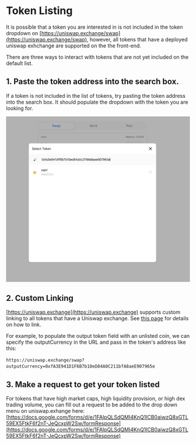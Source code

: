 # Token Listing

It is possible that a token you are interested in is not included in the token dropdown on [https://uniswap.exchange/swap](https://uniswap.exchange/swap), however, all tokens that have a deployed uniswap exhchange are supported on the the front-end.

There are three ways to interact with tokens that are not yet included on the default list.

## 1. Paste the token address into the search box.

If a token is not included in the list of tokens, try pasting the token address into the search box. It should populate the dropdown with the token you are looking for.

![](../.gitbook/assets/tokensearch.png)

## 2. Custom Linking

[https://uniswap.exchange](https://uniswap.exchange) supports custom linking to all tokens that have a Uniswap exchange. See [this page](linking.md) for details on how to link.

For example, to populate the output token field with an unlisted coin, we can specify the outputCurrency in the URL and pass in the token's address like this:

`https://uniswap.exchange/swap?outputCurrency=0xfA3E941D1F6B7b10eD84A0C211bfA8aeE907965e`

## 3. Make a request to get your token listed

For tokens that have high market caps, high liquidity provision, or high dex trading volume, you can fill out a request to be added to the drop down menu on uniswap.exhange here: [https://docs.google.com/forms/d/e/1FAIpQLSdQMI4KnQ1lCB0aiwzQ8xGTL59EX5FtkF6f2nT-JeQcxpW2Sw/formResponse](https://docs.google.com/forms/d/e/1FAIpQLSdQMI4KnQ1lCB0aiwzQ8xGTL59EX5FtkF6f2nT-JeQcxpW2Sw/formResponse)

